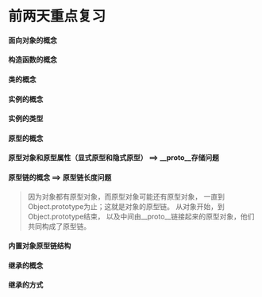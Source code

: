# 前两天重点复习

#### 面向对象的概念

> 

#### 构造函数的概念

> 

#### 类的概念

> 

#### 实例的概念

> 

#### 实例的类型

> 

#### 原型的概念

> 

#### 原型对象和原型属性（显式原型和隐式原型） ==> __proto__存储问题

#### 原型链的概念  ==> 原型链长度问题 

> 因为对象都有原型对象，而原型对象可能还有原型对象，
一直到Object.prototype为止；这就是对象的原型链。
> 从对象开始，到Object.prototype结束，
以及中间由__proto__链接起来的原型对象，他们共同构成了原型链。

#### 内置对象原型链结构

#### 继承的概念

> 

#### 继承的方式

> 

```
```
